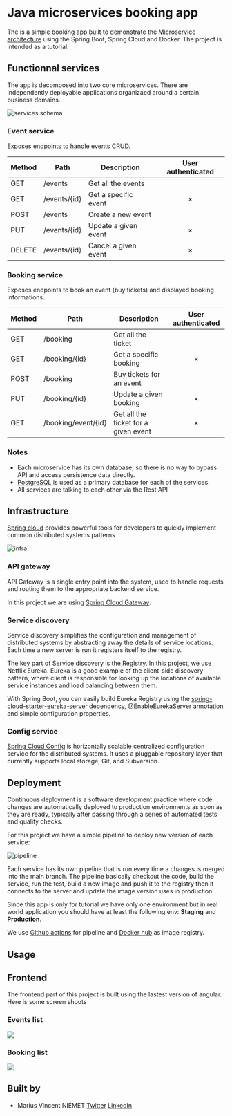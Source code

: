 # Java microservices booking app
The is a simple booking app built to demonstrate the [Microservice architecture](https://martinfowler.com/microservices/) using the Spring Boot, Spring Cloud and Docker. The project is intended as a tutorial. 

## Functionnal services 
The app is decomposed into two core microservices. There are independently deployable applications organizaed around a certain business domains.

<img src="assets/services.png" alt="services schema">

### Event service
Exposes endpoints to handle events CRUD.

Method	| Path	| Description	| User authenticated	| 
------------- | ------------------------- | ------------- |:-------------:|
GET	| /events	| Get all the events	|  | 	
GET	| /events/{id}	| Get a specific event	| × | ×
POST	| /events	| Create a new event	|   | 	×
PUT	| /events/{id}	| Update a given event	| × | ×
DELETE	| /events/{id}	| Cancel a given event	| × | ×

### Booking service
Exposes endpoints to book an event (buy tickets) and displayed booking informations.

Method	| Path	| Description	| User authenticated	| 
------------- | ------------------------- | ------------- |:-------------:|
GET	| /booking	| Get all the ticket	|  | 	
GET	| /booking/{id}	| Get a specific booking	| × | ×
POST	| /booking	| Buy tickets for an event	|   | 	×
PUT	| /booking/{id}	| Update a given booking	| × | ×
GET	| /booking/event/{id}	| Get all the ticket for a given event	| × | ×


### Notes
- Each microservice has its own database, so there is no way to bypass API and access persistence data directly.
- [PostgreSQL](https://www.postgresql.org/) is used as a primary database for each of the services.
- All services are talking to each other via the Rest API

## Infrastructure 
[Spring cloud](https://spring.io/projects/spring-cloud) provides powerful tools for developers to quickly implement common distributed systems patterns

<img src="assets/infra.png" alt="infra">


### API gateway 
API Gateway is a single entry point into the system, used to handle requests and routing them to the appropriate backend service. 

In this project we are using [Spring Cloud Gateway](https://spring.io/projects/spring-cloud-gateway). 

### Service discovery 
Service discovery simplifies the configuration and management of distributed systems by abstracting away the details of service locations. Each time a new server is run it registers itself to the registry.

The key part of Service discovery is the Registry. In this project, we use Netflix Eureka. Eureka is a good example of the client-side discovery pattern, where client is responsible for looking up the locations of available service instances and load balancing between them.

With Spring Boot, you can easily build Eureka Registry using the [spring-cloud-starter-eureka-server](https://cloud.spring.io/spring-cloud-netflix/reference/html/) dependency, @EnableEurekaServer annotation and simple configuration properties.

### Config service
[Spring Cloud Config](https://docs.spring.io/spring-cloud-config/docs/current/reference/html/) is horizontally scalable centralized configuration service for the distributed systems. It uses a pluggable repository layer that currently supports local storage, Git, and Subversion.

## Deployment 
Continuous deployment is a software development practice where code changes are automatically deployed to production environments as soon as they are ready, typically after passing through a series of automated tests and quality checks. 

For this project we have a simple pipeline to deploy new version of each service: 

<img src="assets/pipeline.png" alt="pipeline" />

Each service has its own pipeline that is run every time a changes is merged into the main branch. The pipeline basically checkout the code, build the service, run the test, build a new image and push it to the registry then it connects to the server and update the image version uses in production. 

Since this app is only for tutorial we have only one environment but in real world application you should have at least the following env: **Staging** and **Production**. 

We use [Github actions](https://github.com/features/actions) for pipeline and [Docker hub](https://hub.docker.com/) as image registry. 

## Usage 

## Frontend

The frontend part of this project is built using the lastest version of angular. Here is some screen shoots

### Events list

<img src="/assets/events-list.png">

### Booking list

<img src="/assets/booking-list.png">

## Built by

- Marius Vincent NIEMET [Twitter](https://twitter.com/mariusniemet05) [LinkedIn](https://www.linkedin.com/in/marius-vincent-niemet-928b48182/) 
